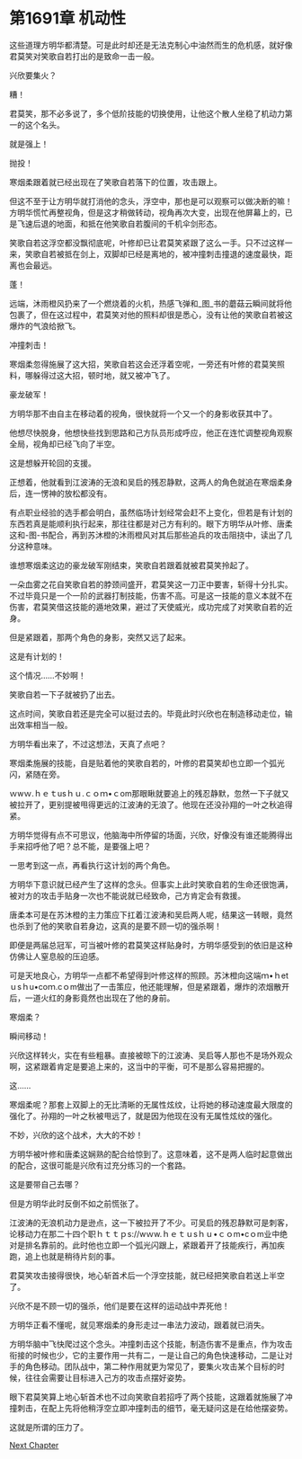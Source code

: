 # 第1691章 机动性

这些道理方明华都清楚。可是此时却还是无法克制心中油然而生的危机感，就好像君莫笑对笑歌自若打出的是致命一击一般。

兴欣要集火？

糟！

君莫笑，那不必多说了，多个低阶技能的切换使用，让他这个散人坐稳了机动力第一的这个名头。

就是强上！

抛投！

寒烟柔跟着就已经出现在了笑歌自若落下的位置，攻击跟上。

但这不至于让方明华就打消他的念头，浮空中，那也是可以观察可以做决断的嘛！方明华慌忙再整视角，但是这才稍做转动，视角再次大变，出现在他屏幕上的，已是飞速后退的地面，和抵在他笑歌自若腹间的千机伞剑形态。

笑歌自若这浮空都没飘彻底呢，叶修却已让君莫笑紧跟了这么一手。只不过这样一来，笑歌自若被抵在剑上，双脚却已经是离地的，被冲撞刺击撞退的速度最快，距离也会最远。

蓬！

远端，沐雨橙风扔来了一个燃烧着的火机，热感飞弹和_图_书的蘑菇云瞬间就将他包裹了，但在这过程中，君莫笑对他的照料却很是悉心，没有让他的笑歌自若被这爆炸的气浪给掀飞。

冲撞刺击！

寒烟柔忽得施展了这大招，笑歌自若这会还浮着空呢，一旁还有叶修的君莫笑照料，哪躲得过这大招，顿时地，就又被冲飞了。

豪龙破军！

方明华那不由自主在移动着的视角，很快就将一个又一个的身影收获其中了。

他想尽快脱身，他想快些找到思路和己方队员形成呼应，他正在连忙调整视角观察全局，视角却已经飞向了半空。

这是想躲开轮回的支援。

正想着，他就看到江波涛的无浪和吴启的残忍静默，这两人的角色就追在寒烟柔身后，连一愣神的放松都没有。

有点职业经验的选手都会明白，虽然临场计划经常会赶不上变化，但若是有计划的东西若真是能顺利执行起来，那往往都是对己方有利的。眼下方明华从叶修、唐柔这和-图-书配合，再到苏沐橙的沐雨橙风对其后那些追兵的攻击阻挠中，读出了几分这种意味。

谁想寒烟柔这边的豪龙破军刚结束，笑歌自若跟着就被君莫笑拎起了。

一朵血雾之花自笑歌自若的脖颈间盛开，君莫笑这一刀正中要害，斩得十分扎实。不过毕竟只是一个一阶的武器打制技能，伤害不高。可是这一技能的意义本就不在伤害，君莫笑借这技能的遁地效果，避过了天使威光，成功完成了对笑歌自若的近身。

但是紧跟着，那两个角色的身影，突然又远了起来。

这是有计划的！

这个情况……不妙啊！

笑歌自若一下子就被扔了出去。

这点时间，笑歌自若还是完全可以挺过去的。毕竟此时兴欣也在制造移动走位，输出效率相当一般。

方明华看出来了，不过这想法，天真了点吧？

寒烟柔施展的技能，自是贴着他的笑歌自若的，叶修的君莫笑却也立即一个弧光闪，紧随在旁。

ｗwｗ.ｈｅｔusｈｕ.ｃｏｍ•ｃom那眼瞅就要追上的残忍静默，忽然一下子就又被拉开了，更别提被甩得更远的江波涛的无浪了。他现在还没孙翔的一叶之秋追得紧。

方明华觉得有点不可思议，他脑海中所停留的场面，兴欣，好像没有谁还能腾得出手来招呼他了吧？总不能，是要强上吧？

一思考到这一点，再看执行这计划的两个角色。

方明华下意识就已经产生了这样的念头。但事实上此时笑歌自若的生命还很饱满，被对方的攻击手贴身一次也不能说就已经致命，己方肯定会有救援。

唐柔本可是在苏沐橙的主力策应下扛着江波涛和吴启两人呢，结果这一转眼，竟然也杀到了他的笑歌自若身边，这真的是要不顾一切的强杀啊！

即便是两届总冠军，可当被叶修的君莫笑这样贴身时，方明华感受到的依旧是这种仿佛让人窒息般的压迫感。

可是天地良心，方明华一点都不希望得到叶修这样的照顾。苏沐橙向这端ｍ•ｈetｕsｈu•coｍ.cｏm做出了一击策应，他还能理解，但是紧跟着，爆炸的浓烟散开后，一道火红的身影竟然也出现在了他的身前。

寒烟柔？

瞬间移动！

兴欣这样转火，实在有些粗暴。直接被晾下的江波涛、吴启等人那也不是场外观众啊，这紧跟着肯定是要追上来的，这当中的平衡，可不是那么容易把握的。

这……

寒烟柔呢？那套上双脚上的无比清晰的无属性炫纹，让将她的移动速度最大限度的强化了。孙翔的一叶之秋被甩远了，就是因为他现在没有无属性炫纹的强化。

不妙，兴欣的这个战术，大大的不妙！

方明华被叶修和唐柔这娴熟的配合给惊到了。这意味着，这不是两人临时起意做出的配合，这很可能是兴欣有过充分练习的一个套路。

这是要带自己去哪？

但是方明华此时反倒不如之前慌张了。

江波涛的无浪机动力是逊点，这一下被拉开了不少。可吴启的残忍静默可是刺客，论移动力在那二十四个职ｈｔｔｐs://wｗw.ｈｅｔｕsｈｕ•ｃｏm•cｏm业中绝对是排名靠前的。此时他也立即一个弧光闪跟上，紧跟着开了技能疾行，再加疾跑，追上也就是稍待片刻的事。

君莫笑攻击接得很快，地心斩首术后一个浮空技能，就已经把笑歌自若送上半空了。

兴欣不是不顾一切的强杀，他们是要在这样的运动战中弄死他！

方明华正看不懂呢，就见寒烟柔的身形走过一串法力波动，跟着就已消失。

方明华脑中飞快爬过这个念头。冲撞刺击这个技能，制造伤害不是重点，作为攻击衔接的时候也少，它的主要作用一共有二，一是让自己的角色快速移动，二是让对手的角色移动。团队战中，第二种作用就更为常见了，要集火攻击某个目标的时候，往往会需要让目标进入己方的攻击点摆好姿势。

眼下君莫笑算上地心斩首术也不过向笑歌自若招呼了两个技能，这跟着就施展了冲撞刺击，在配上先将他稍浮空立即冲撞刺击的细节，毫无疑问这是在给他摆姿势。

这就是所谓的压力了。



[Next Chapter](%E7%AC%AC1692%E7%AB%A0%20%E5%BC%80%E6%9E%AA%E4%B9%9F%E6%9C%AA%E5%BF%85%E4%B8%AD.md)